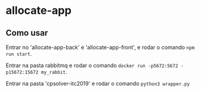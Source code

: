 # allocate-app

## Como usar

Entrar no 'allocate-app-back' e 'allocate-app-front', e rodar o comando `npm run start`.

Entrar na pasta rabbitmq e rodar o comando `docker run -p5672:5672 -p15672:15672 my_rabbit`.

Entrar na pasta 'cpsolver-itc2019' e rodar o comando `python3 wrapper.py`

